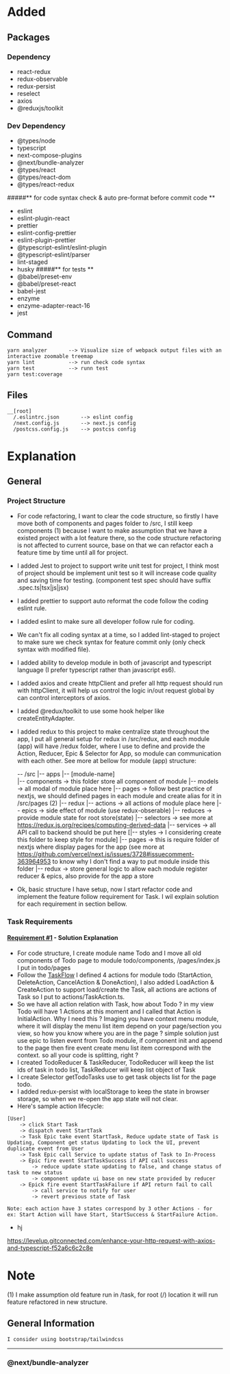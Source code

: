 # Added 
## Packages 
### Dependency
- react-redux
- redux-observable
- redux-persist
- reselect
- axios
- @reduxjs/toolkit

### Dev Dependency
- @types/node
- typescript
- next-compose-plugins
- @next/bundle-analyzer
- @types/react 
- @types/react-dom 
- @types/react-redux

#####** for code syntax check & auto pre-format before commit code **
- eslint 
- eslint-plugin-react
- prettier 
- eslint-config-prettier
- eslint-plugin-prettier
- @typescript-eslint/eslint-plugin
- @typescript-eslint/parser
- lint-staged
- husky
#####** for tests **
- @babel/preset-env
- @babel/preset-react
- babel-jest 
- enzyme 
- enzyme-adapter-react-16
- jest

## Command 
```
yarn analyzer       --> Visualize size of webpack output files with an interactive zoomable treemap
yarn lint           --> run check code syntax
yarn test           --> runn test
yarn test:coverage  
```


## Files

```
__[root]
  /.eslintrc.json       --> eslint config
  /next.config.js       --> next.js config
  /postcss.config.js    --> postcss config
```

# Explanation
## General 
### Project Structure

- For code refactoring, I want to clear the code structure, so firstly I have move both of components and pages folder to /src, I still keep components (1) because I want to make assumption that we have a existed project with a lot feature there, so the code structure refactoring is not affected to current source, base on that we can refactor each a feature time by time until all for project.
- I added Jest to project to support write unit test for project, I think most of project should be implement unit test so it will increase code quality and saving time for testing. (component test spec should have suffix .spec.ts|tsx|js|jsx)
- I added prettier to support auto reformat the code follow the coding eslint rule.
- I added eslint to make sure all developer follow rule for coding.
- We can't fix all coding syntax at a time, so I added lint-staged to project to make sure we check syntax for feature commit only (only check syntax with modified file). 
- I added ability to develop module in both of javascript and typescript language (I prefer typescript rather than javascript es6).
- I added axios and create httpClient and prefer all http request should run with httpClient, it will help us control the logic in/out request global by can control interceptors of axios.
- I added @redux/toolkit to use some hook helper like createEntityAdapter.
- I added redux to this project to make centralize state throughout the app, I put all general setup for redux in /src/redux, and each module (app) will have /redux folder, where I use to define and provide the Action, Reducer, Epic & Selector for App, so module can communication with each other. See more at bellow for module (app) structure:


    -- /src
        |-- apps
            |-- [module-name]    
                |-- components              -> this folder store all component of module
                |-- models                  -> all modal of module place here
                |-- pages                   -> follow best practice of nextjs, we should defined pages in each module and create alias for it in /src/pages (2)
                |-- redux
                    |-- actions             -> all actions of module place here
                    |-- epics               -> side effect of module (use redux-obserable)
                    |-- reduces             -> provide module state for root store(state)
                    |-- selectors           -> see more at https://redux.js.org/recipes/computing-derived-data 
                |-- services                -> all API call to backend should be put here
                [|-- styles                  -> I considering create this folder to keep style for module]
        |-- pages                           -> this is require folder of nextjs where display pages for the app (see more at https://github.com/vercel/next.js/issues/3728#issuecomment-363964953 to know why I don't find a way to put module inside this folder
        |-- redux                           -> store general logic to allow each module register reducer & epics, also provide for the app a store
        
- Ok, basic structure I have setup, now I start refactor code and implement the feature follow requirement for Task. I wil explain solution for each requirement in section bellow. 

### Task Requirements
#### [Requirement #1](/todo-list#1) - Solution Explanation 
- For code structure, I create module name Todo and I move all old components of Todo page to module todo/components, /pages/index.js I put in todo/pages
- Follow the [TaskFlow](./public/TaskFlow.png) I defined 4 actions for module todo (StartAction, DeleteAction, CancelAction & DoneAction), I also added LoadAction & CreateAction to support load/create the Task, all actions are actions of Task so I put to actions/TaskAction.ts. 
- So we have all action relation with Task, how about Todo ? in my view Todo will have 1 Actions at this moment and I called that Action is InitialAction. Why I need this ? Imaging you have context menu module, where it will display the menu list item depend on your page/section you view, so how you know where you are in the page ? simple solution just use epic to listen event from Todo module, if component init and append to the page then fire event create menu list item correspond with the context. so all your code is splitting, right ?
- I created TodoReducer & TaskReducer, TodoReducer will keep the list ids of task in todo list, TaskReducer will keep list object of Task
- I create Selector getTodoTasks use to get task objects list for the page todo.
- I added redux-persist with localStorage to keep the state in browser storage, so when we re-open the app state will not clear.
- Here's sample action lifecycle:
```
[User] 
    -> click Start Task 
    -> dispatch event StartTask 
    -> Task Epic take event StartTask, Reduce update state of Task is Updating, Component get status Updating to lock the UI, prevent duplicate event from User 
    -> Task Epic call Service to update status of Task to In-Process 
    -> Epic fire event StartTaskSuccess if API call success
        -> reduce update state updating to false, and change status of task to new status
        -> component update ui base on new state provided by reducer 
    -> Epick fire event StartTaskFailure if API return fail to call  
        -> call service to notify for user
        -> revert previous state of Task
```
```
Note: each action have 3 states correspond by 3 other Actions - for ex: Start Action will have Start, StartSuccess & StartFailure Action.
```
- hj
  

https://levelup.gitconnected.com/enhance-your-http-request-with-axios-and-typescript-f52a6c6c2c8e


# Note
(1) I make assumption old feature run in /task, for root (/) location it will run feature refactored in new structure.
 
## General Information
    I consider using bootstrap/tailwindcss
---
### @next/bundle-analyzer
